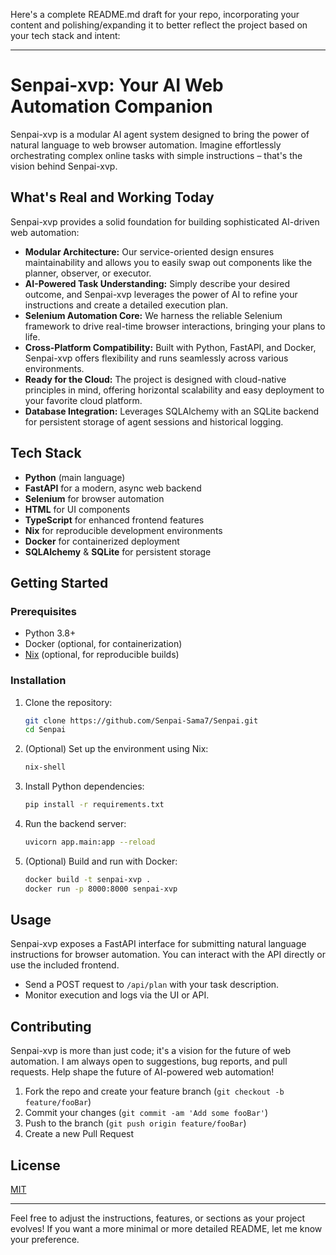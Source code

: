 Here's a complete README.md draft for your repo, incorporating your content and polishing/expanding it to better reflect the project based on your tech stack and intent:

---

# Senpai-xvp: Your AI Web Automation Companion

Senpai-xvp is a modular AI agent system designed to bring the power of natural language to web browser automation. Imagine effortlessly orchestrating complex online tasks with simple instructions – that's the vision behind Senpai-xvp.

## What's Real and Working Today

Senpai-xvp provides a solid foundation for building sophisticated AI-driven web automation:

- **Modular Architecture:** Our service-oriented design ensures maintainability and allows you to easily swap out components like the planner, observer, or executor.
- **AI-Powered Task Understanding:** Simply describe your desired outcome, and Senpai-xvp leverages the power of AI to refine your instructions and create a detailed execution plan.
- **Selenium Automation Core:** We harness the reliable Selenium framework to drive real-time browser interactions, bringing your plans to life.
- **Cross-Platform Compatibility:** Built with Python, FastAPI, and Docker, Senpai-xvp offers flexibility and runs seamlessly across various environments.
- **Ready for the Cloud:** The project is designed with cloud-native principles in mind, offering horizontal scalability and easy deployment to your favorite cloud platform.
- **Database Integration:** Leverages SQLAlchemy with an SQLite backend for persistent storage of agent sessions and historical logging.

## Tech Stack

- **Python** (main language)
- **FastAPI** for a modern, async web backend
- **Selenium** for browser automation
- **HTML** for UI components
- **TypeScript** for enhanced frontend features
- **Nix** for reproducible development environments
- **Docker** for containerized deployment
- **SQLAlchemy** & **SQLite** for persistent storage

## Getting Started

### Prerequisites

- Python 3.8+
- Docker (optional, for containerization)
- [Nix](https://nixos.org/) (optional, for reproducible builds)

### Installation

1. Clone the repository:
    ```sh
    git clone https://github.com/Senpai-Sama7/Senpai.git
    cd Senpai
    ```

2. (Optional) Set up the environment using Nix:
    ```sh
    nix-shell
    ```

3. Install Python dependencies:
    ```sh
    pip install -r requirements.txt
    ```

4. Run the backend server:
    ```sh
    uvicorn app.main:app --reload
    ```

5. (Optional) Build and run with Docker:
    ```sh
    docker build -t senpai-xvp .
    docker run -p 8000:8000 senpai-xvp
    ```

## Usage

Senpai-xvp exposes a FastAPI interface for submitting natural language instructions for browser automation. 
You can interact with the API directly or use the included frontend.

- Send a POST request to `/api/plan` with your task description.
- Monitor execution and logs via the UI or API.

## Contributing

Senpai-xvp is more than just code; it's a vision for the future of web automation. I am always open to suggestions, bug reports, and pull requests. Help shape the future of AI-powered web automation!

1. Fork the repo and create your feature branch (`git checkout -b feature/fooBar`)
2. Commit your changes (`git commit -am 'Add some fooBar'`)
3. Push to the branch (`git push origin feature/fooBar`)
4. Create a new Pull Request

## License

[MIT](LICENSE)

---

Feel free to adjust the instructions, features, or sections as your project evolves! If you want a more minimal or more detailed README, let me know your preference.
